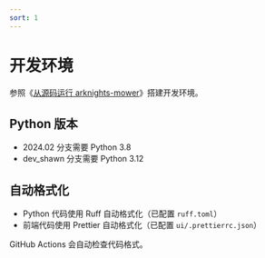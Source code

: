 ```yaml
---
sort: 1
---
```


# 开发环境

参照《[从源码运行 arknights-mower](https://blog.zhaozuohong.vip/2023/08/02/run-arknights-mower-from-source/)》搭建开发环境。

## Python 版本

- 2024.02 分支需要 Python 3.8
- dev_shawn 分支需要 Python 3.12

<h2 id="auto-formatting">自动格式化</h2>

- Python 代码使用 Ruff 自动格式化（已配置 `ruff.toml`）
- 前端代码使用 Prettier 自动格式化（已配置 `ui/.prettierrc.json`）

GitHub Actions 会自动检查代码格式。
